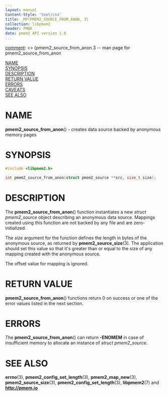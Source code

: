 ```yaml
---
layout: manual
Content-Style: 'text/css'
title: _MP(PMEM2_SOURCE_FROM_ANON, 3)
collection: libpmem2
header: PMDK
date: pmem2 API version 1.0
...
```


[comment]: <> (SPDX-License-Identifier: BSD-3-Clause)
[comment]: <> (Copyright 2020, Intel Corporation)

[comment]: <> (pmem2_source_from_anon.3 -- man page for pmem2_source_from_anon

[NAME](#name)<br />
[SYNOPSIS](#synopsis)<br />
[DESCRIPTION](#description)<br />
[RETURN VALUE](#return-value)<br />
[ERRORS](#errors)<br />
[CAVEATS](#caveats)<br />
[SEE ALSO](#see-also)<br />

# NAME #

**pmem2_source_from_anon**() - creates data source backed by anonymous memory pages

# SYNOPSIS #

```c
#include <libpmem2.h>

int pmem2_source_from_anon(struct pmem2_source **src, size_t size);
```

# DESCRIPTION #

The **pmem2_source_from_anon**() function instantiates a new *struct pmem2_source*
object describing an anonymous data source. Mappings created using this function
are not backed by any file and are zero-initialized.

The *size* argument for the function defines the length in bytes of the anonymous
source, as returned by **pmem2_source_size**(3). The application should set
this value so that it's greater than or equal to the size of any mapping created
with the anonymous source.

The offset value for mapping is ignored.

# RETURN VALUE #

**pmem2_source_from_anon**() functions return 0 on success or one of the error
values listed in the next section.

# ERRORS #

The **pmem2_source_from_anon**() can return **-ENOMEM** in case of insufficient
memory to allocate an instance of *struct pmem2_source*.

# SEE ALSO #
**errno**(3), **pmem2_config_set_length**(3), **pmem2_map_new**(3),
**pmem2_source_size**(3), **pmem2_config_set_length**(3), **libpmem2**(7)
and **<http://pmem.io>**
